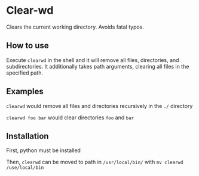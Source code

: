 # Clear-wd
Clears the current working directory. Avoids fatal typos.

## How to use
Execute `clearwd` in the shell and it will remove all files, directories, and subdirectories. It additionally takes path arguments, clearing all files in the specified path.

## Examples
`clearwd` would remove all files and directories recursively in the `./` directory

`clearwd foo bar` would clear directories `foo` and `bar`

## Installation
First, python must be installed

Then, `clearwd` can be moved to path in `/usr/local/bin/` with `mv clearwd /use/local/bin` 
